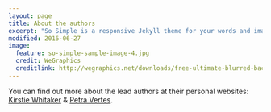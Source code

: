 ```yaml
---
layout: page
title: About the authors
excerpt: "So Simple is a responsive Jekyll theme for your words and images."
modified: 2016-06-27
image:
  feature: so-simple-sample-image-4.jpg
  credit: WeGraphics
  creditlink: http://wegraphics.net/downloads/free-ultimate-blurred-background-pack/
---
```


You can find out more about the lead authors at their personal websites: [Kirstie Whitaker](http://www.kirstiewhitaker.com) & [Petra Vertes](http://pv226.user.srcf.net/?p=7).
